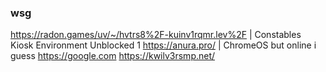 ### wsg

https://radon.games/uv/~/hvtrs8%2F-kuinv1rqmr.lev%2F | Constables Kiosk Environment Unblocked 1
https://anura.pro/ | ChromeOS but online i guess
https://google.com
https://kwilv3rsmp.net/
